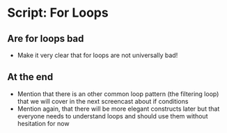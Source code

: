 # Script: For Loops

## Are for loops bad

- Make it very clear that for loops are not universally bad!

## At the end

- Mention that there is an other common loop pattern (the filtering loop) that we will
  cover in the next screencast about if conditions
- Mention again, that there will be more elegant constructs later but that everyone
  needs to understand loops and should use them without hesitation for now
